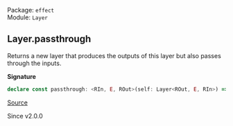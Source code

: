 Package: `effect`<br />
Module: `Layer`<br />

## Layer.passthrough

Returns a new layer that produces the outputs of this layer but also
passes through the inputs.

**Signature**

```ts
declare const passthrough: <RIn, E, ROut>(self: Layer<ROut, E, RIn>) => Layer<RIn | ROut, E, RIn>
```

[Source](https://github.com/Effect-TS/effect/tree/main/packages/effect/src/Layer.ts#L560)

Since v2.0.0